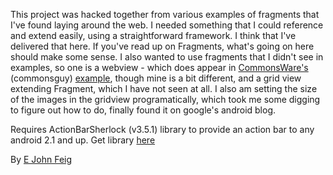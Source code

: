 This project was hacked together from various examples of fragments that I've found laying around the web. I needed something that I could reference and extend easily, using a straightforward framework. I think that I've delivered that here. If you've read up on Fragments, what's going on here should make some sense. I also wanted to use fragments that I didn't see in examples, so one is a webview - which does appear in [CommonsWare's](http://commonsware.com/) (commonsguy) [example](https://github.com/commonsguy/cw-android/tree/master/Fragments/EU4You_6), though mine is a bit different, and a grid view extending Fragment, which I have not seen at all. I also am setting the size of the images in the gridview programatically, which took me some digging to figure out how to do, finally found it on google's android blog.

Requires ActionBarSherlock (v3.5.1) library to provide an action bar to any android 2.1 and up. Get library [here](http://actionbarsherlock.com)

By <a href="plus.google.com/u/0/110693175237378228684?rel=author">E John Feig</a>

